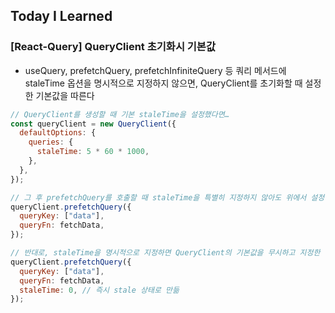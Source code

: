 ## Today I Learned

### [React-Query] QueryClient 초기화시 기본값

- useQuery, prefetchQuery, prefetchInfiniteQuery 등 쿼리 메서드에 staleTime 옵션을 명시적으로 지정하지 않으면, QueryClient를 초기화할 때 설정한 기본값을 따른다

```jsx
// QueryClient를 생성할 때 기본 staleTime을 설정했다면…
const queryClient = new QueryClient({
  defaultOptions: {
    queries: {
      staleTime: 5 * 60 * 1000,
    },
  },
});

// 그 후 prefetchQuery를 호출할 때 staleTime을 특별히 지정하지 않아도 위에서 설정한 5분(5 * 60 * 1000 밀리초)의 staleTime을 사용
queryClient.prefetchQuery({
  queryKey: ["data"],
  queryFn: fetchData,
});

// 반대로, staleTime을 명시적으로 지정하면 QueryClient의 기본값을 무시하고 지정한 값을 사용함
queryClient.prefetchQuery({
  queryKey: ["data"],
  queryFn: fetchData,
  staleTime: 0, // 즉시 stale 상태로 만듦
});
```

## <br />
